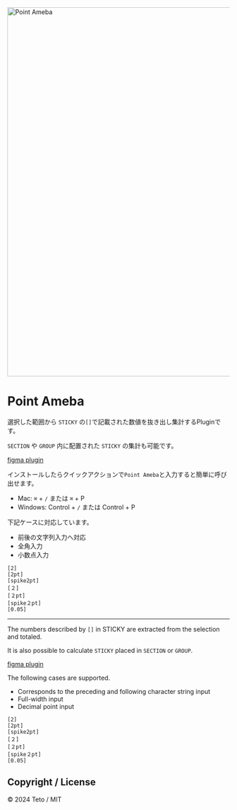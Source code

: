 <img width="835" alt="Point Ameba" src="https://github.com/Pianoopera/Point-Ameba/assets/42969626/705e9af9-fd7f-43a7-840c-d54681abdddf">

# Point Ameba

選択した範囲から `STICKY` の`[]`で記載された数値を抜き出し集計するPluginです。

`SECTION` や `GROUP` 内に配置された `STICKY` の集計も可能です。

[figma plugin](https://www.figma.com/community/plugin/1340871643538820550/point-ameba)

インストールしたらクイックアクションで`Point Ameba`と入力すると簡単に呼び出せます。

- Mac: `⌘` + `/` または `⌘` + P
- Windows: Control + `/` または Control + P

下記ケースに対応しています。
- 前後の文字列入力へ対応
- 全角入力
- 小数点入力

```
[2]
[2pt]
[spike2pt]
[２]
[２pt]
[spike２pt]
[0.05]
```

---

The numbers described by `[]` in STICKY are extracted from the selection and totaled.

It is also possible to calculate `STICKY` placed in `SECTION` or `GROUP`.

[figma plugin](https://www.figma.com/community/plugin/1340871643538820550/point-ameba)

The following cases are supported.
- Corresponds to the preceding and following character string input
- Full-width input
- Decimal point input

````
[2]
[2pt]
[spike2pt]
[２]
[２pt]
[spike２pt]
[0.05]
````

## Copyright / License
© 2024 Teto / MIT
